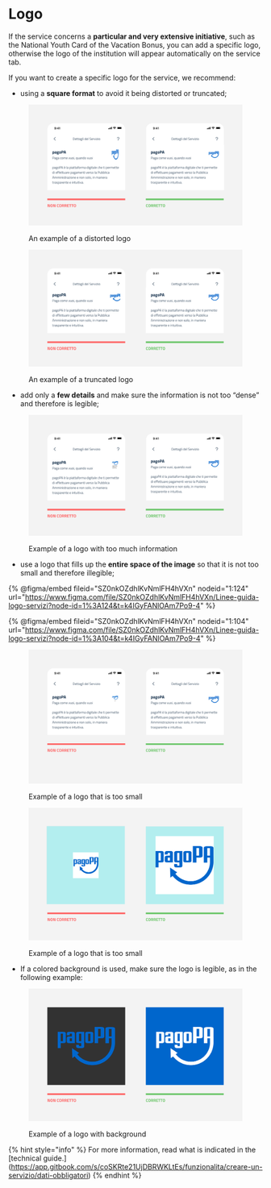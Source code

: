 # Logo

If the service concerns a **particular and very extensive initiative**, such as the National Youth Card of the Vacation Bonus, you can add a specific logo, otherwise the logo of the institution will appear automatically on the service tab.

If you want to create a specific logo for the service, we recommend:

* using a **square format** to avoid it being distorted or truncated;

<figure><img src="../../.gitbook/assets/logo stretchato.png" alt=""><figcaption><p>An example of a distorted logo</p></figcaption></figure>

<figure><img src="../../.gitbook/assets/logo quadrato.png" alt=""><figcaption><p>An example of a truncated logo</p></figcaption></figure>

* add only a **few details** and make sure the information is not too “dense” and therefore is legible;

<figure><img src="../../.gitbook/assets/poco testo, troppe informazioni.png" alt=""><figcaption><p>Example of a logo with too much information</p></figcaption></figure>

* use a logo that fills up the **entire space of the image** so that it is not too small and therefore illegible;

{% @figma/embed fileid="SZ0nkOZdhlKvNmlFH4hVXn" nodeid="1:124" url="https://www.figma.com/file/SZ0nkOZdhlKvNmlFH4hVXn/Linee-guida-logo-servizi?node-id=1%3A124&t=k4IGyFANlOAm7Po9-4" %}

{% @figma/embed fileid="SZ0nkOZdhlKvNmlFH4hVXn" nodeid="1:104" url="https://www.figma.com/file/SZ0nkOZdhlKvNmlFH4hVXn/Linee-guida-logo-servizi?node-id=1%3A104&t=k4IGyFANlOAm7Po9-4" %}

<figure><img src="../../.gitbook/assets/logo troppo piccolo.png" alt=""><figcaption><p>Example of a logo that is too small</p></figcaption></figure>

<figure><img src="../../.gitbook/assets/Spazio attorno al logo corretto.png" alt=""><figcaption><p>Example of a logo that is too small</p></figcaption></figure>

* If a colored background is used, make sure the logo is legible, as in the following example:

<figure><img src="../../.gitbook/assets/logo su fondo bianco (1).png" alt=""><figcaption><p>Example of a logo with background</p></figcaption></figure>

{% hint style="info" %}
For more information, read what is indicated in the \[technical guide.]\(https://app.gitbook.com/s/coSKRte21UjDBRWKLtEs/funzionalita/creare-un-servizio/dati-obbligatori)
{% endhint %}
